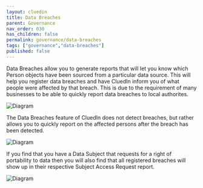 ```yaml
---
layout: cluedin
title: Data Breaches
parent: Governance
nav_order: 030
has_children: false
permalink: governance/data-breaches
tags: ["governance","data-breaches"]
published: false
---
```


Data Breaches allow you to generate reports that will let you know which Person objects have been sourced from a particular data source. This will help you register data breaches and have CluedIn inform you of what people were affected by that breach. This is due to the requirement of many businesses to be able to quickly report data breaches to local authorites. 

![Diagram](../assets/images/governance/intro-breach.png)  

The Data Breaches feature of CluedIn does not detect breaches, but rather allows you to quickly report on the affected persons after the breach has been detected. 

![Diagram](../assets/images/governance/breach-form.png)  

If you find that you have a Data Subject that requests for a right of portability to data then you will also find that all registered breaches will show up in their respective Subject Access Request report. 

![Diagram](../assets/images/governance/create-new-breach.png)  